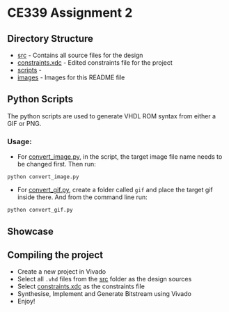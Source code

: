 # CE339 Assignment 2

## Directory Structure
- [src](./src/) - Contains all source files for the design
- [constraints.xdc](./constraints.xdc) - Edited constraints file for the project
- [scripts](./scripts/) - 
- [images](./images) - Images for this README file

## Python Scripts

The python scripts are used to generate VHDL ROM syntax from either a GIF or PNG.

### Usage:

- For [convert_image.py](./scripts/convert_image.py), in the script, the target image file name needs to be changed first.
Then run:
```shell
python convert_image.py
```

- For [convert_gif.py](./scripts/convert_gif.py), create a folder called `gif` and place the target gif inside there. And from the command line run:
```shell
python convert_gif.py
```

## Showcase 



## Compiling the project

- Create a new project in Vivado
- Select all `.vhd` files from the [src](./src) folder as the design sources
- Select [constraints.xdc](./constraints.xdc) as the constraints file
- Synthesise, Implement and Generate Bitstream using Vivado
- Enjoy!